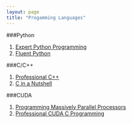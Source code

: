 ```yaml
---
layout: page
title: "Progamming Languages"
---
```


###Python
1. [Expert Python Programming](https://www.packtpub.com/product/expert-python-programming-fourth-edition/9781801071109)
2. [Fluent Python](https://www.oreilly.com/library/view/fluent-python-2nd/9781492056348/)

###C/C++
1. [Professional C++](https://www.amazon.in/Professional-C-Marc-Gregoire/dp/1119695406)
2. [C in a Nutshell](https://www.oreilly.com/library/view/c-in-a/9781491924174/)

###CUDA
1. [Programming Massively Parallel Processors](https://www.elsevier.com/books/programming-massively-parallel-processors/hwu/978-0-323-91231-0)
2. [Professional CUDA C Programming](https://www.wiley.com/en-fr/Professional+CUDA+C+Programming-p-9781118739327)
